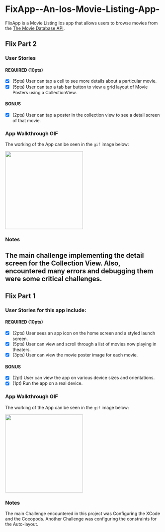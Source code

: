 # FixApp--An-Ios-Movie-Listing-App-
FlixApp is a Movie Listing Ios app that allows users to browse movies from the [The Movie Database API](http://docs.themoviedb.apiary.io/#).

## Flix Part 2

### User Stories

#### REQUIRED (10pts)
- [x] (5pts) User can tap a cell to see more details about a particular movie.
- [x] (5pts) User can tap a tab bar button to view a grid layout of Movie Posters using a CollectionView.

#### BONUS
- [x] (2pts) User can tap a poster in the collection view to see a detail screen of that movie.

### App Walkthrough GIF
The working of the App can be seen in the `gif` image below: 

<img src="YOUR_GIF_URL_HERE" width=250><br>

### Notes
The main challenge implementing the detail screen for the Collection View. 
Also, encountered many errors and debugging them were some critical challenges.
---

## Flix Part 1

### User Stories for this app include:
#### REQUIRED (10pts)
- [x] (2pts) User sees an app icon on the home screen and a styled launch screen.
- [x] (5pts) User can view and scroll through a list of movies now playing in theaters.
- [x] (3pts) User can view the movie poster image for each movie.

#### BONUS
- [x] (2pt) User can view the app on various device sizes and orientations.
- [x] (1pt) Run the app on a real device.

### App Walkthrough GIF
The working of the App can be seen in the `gif` image below: 

<img src="https://github.com/Rakesh-Nagaraju/FlixApp/blob/main/Screen-Recording-2021-02-11-at-7%20(1).gif" width=250><br>

### Notes
The main Challenge encountered in this project was Configuring the XCode and the Cocopods.
Another Challenge was configuring the constraints for the Auto-layout.
